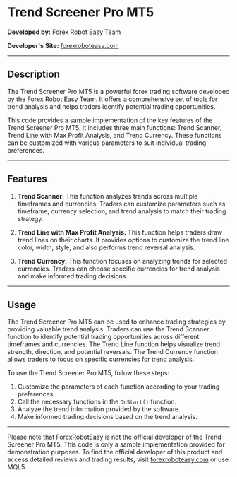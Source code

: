 # Trend Screener Pro MT5

**Developed by:** Forex Robot Easy Team

**Developer's Site:** [forexroboteasy.com](https://forexroboteasy.com)

---

## Description

The Trend Screener Pro MT5 is a powerful forex trading software developed by the Forex Robot Easy Team. It offers a comprehensive set of tools for trend analysis and helps traders identify potential trading opportunities.

This code provides a sample implementation of the key features of the Trend Screener Pro MT5. It includes three main functions: Trend Scanner, Trend Line with Max Profit Analysis, and Trend Currency. These functions can be customized with various parameters to suit individual trading preferences.

---

## Features

1. **Trend Scanner:** This function analyzes trends across multiple timeframes and currencies. Traders can customize parameters such as timeframe, currency selection, and trend analysis to match their trading strategy.

2. **Trend Line with Max Profit Analysis:** This function helps traders draw trend lines on their charts. It provides options to customize the trend line color, width, style, and also performs trend reversal analysis.

3. **Trend Currency:** This function focuses on analyzing trends for selected currencies. Traders can choose specific currencies for trend analysis and make informed trading decisions.

---

## Usage

The Trend Screener Pro MT5 can be used to enhance trading strategies by providing valuable trend analysis. Traders can use the Trend Scanner function to identify potential trading opportunities across different timeframes and currencies. The Trend Line function helps visualize trend strength, direction, and potential reversals. The Trend Currency function allows traders to focus on specific currencies for trend analysis.

To use the Trend Screener Pro MT5, follow these steps:

1. Customize the parameters of each function according to your trading preferences.
2. Call the necessary functions in the `OnStart()` function.
3. Analyze the trend information provided by the software.
4. Make informed trading decisions based on the trend analysis.

---

Please note that ForexRobotEasy is not the official developer of the Trend Screener Pro MT5. This code is only a sample implementation provided for demonstration purposes. To find the official developer of this product and access detailed reviews and trading results, visit [forexroboteasy.com](https://forexroboteasy.com) or use MQL5.
